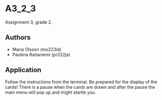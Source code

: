 # A3_2_3

Assignment 3, grade 2.

## Authors
- Maria Olsson (mo223id)
- Pauliina Raitaniemi (pr222ja)

## Application
Follow the instructions from the terminal. 
Be prepared for the display of the cards! There is a pause when the cards are drawn and 
after the pause the main menu will pop up and might startle you.
